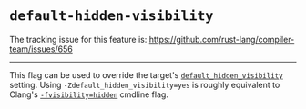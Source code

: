 # `default-hidden-visibility`

The tracking issue for this feature is: https://github.com/rust-lang/compiler-team/issues/656

------------------------

This flag can be used to override the target's
[`default_hidden_visibility`](https://doc.rust-lang.org/beta/nightly-rustc/rustc_target/spec/struct.TargetOptions.html#structfield.default_hidden_visibility)
setting.
Using `-Zdefault_hidden_visibility=yes` is roughly equivalent to Clang's
[`-fvisibility=hidden`](https://clang.llvm.org/docs/ClangCommandLineReference.html#cmdoption-clang-fvisibility)
cmdline flag.
